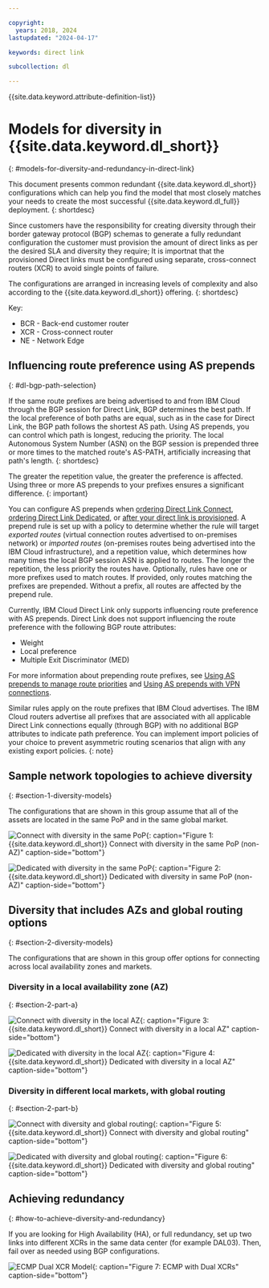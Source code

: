 ```yaml
---

copyright:
  years: 2018, 2024
lastupdated: "2024-04-17"

keywords: direct link

subcollection: dl

---
```


{{site.data.keyword.attribute-definition-list}}

# Models for diversity in {{site.data.keyword.dl_short}}
{: #models-for-diversity-and-redundancy-in-direct-link}

This document presents common redundant {{site.data.keyword.dl_short}} configurations which can help you find the model that most closely matches your needs to create the most successful {{site.data.keyword.dl_full}} deployment.
{: shortdesc}

Since customers have the responsibility for creating diversity through their border gateway protocol (BGP) schemas to generate a fully redundant configuration the customer must provision the amount of direct links as per the desired SLA and diversity they require; It is importnat that the provisioned Direct links must be configured using separate, cross-connect routers (XCR) to avoid single points of failure.

The configurations are arranged in increasing levels of complexity and also according to the {{site.data.keyword.dl_short}} offering.
{: shortdesc}

Key:

* BCR - Back-end customer router
* XCR - Cross-connect router
* NE - Network Edge

## Influencing route preference using AS prepends
{: #dl-bgp-path-selection}

If the same route prefixes are being advertised to and from IBM Cloud through the BGP session for Direct Link, BGP determines the best path. If the local preference of both paths are equal, such as in the case for Direct Link, the BGP path follows the shortest AS path. Using AS prepends, you can control which path is longest, reducing the priority. The local Autonomous System Number (ASN) on the BGP session is prepended three or more times to the matched route's AS-PATH, artificially increasing that path's length.
{: shortdesc}

The greater the repetition value, the greater the preference is affected. Using three or more AS prepends to your prefixes ensures a significant difference.
{: important}

You can configure AS prepends when [ordering Direct Link Connect](/docs/dl?topic=dl-how-to-order-ibm-cloud-dl-connect), [ordering Direct Link Dedicated](/docs/dl?topic=dl-how-to-order-ibm-cloud-dl-dedicated), or [after your direct link is provisioned](/docs/dl?topic=dl-prepend-as-paths). A prepend rule is set up with a policy to determine whether the rule will target _exported routes_ (virtual connection routes advertised to on-premises network) or _imported routes_ (on-premises routes being advertised into the IBM Cloud infrastructure), and a repetition value, which determines how many times the local BGP session ASN is applied to routes. The longer the repetition, the less priority the routes have. Optionally, rules have one or more prefixes used to match routes. If provided, only routes matching the prefixes are prepended. Without a prefix, all routes are affected by the prepend rule.

Currently, IBM Cloud Direct Link only supports influencing route preference with AS prepends. Direct Link does not support influencing the route preference with the following BGP route attributes:

* Weight
* Local preference
* Multiple Exit Discriminator (MED)

For more information about prepending route prefixes, see [Using AS prepends to manage route priorities](/docs/dl?topic=dl-dl-about#use-case-1) and [Using AS prepends with VPN connections](/docs/dl?topic=dl-dl-planning-considerations&interface=ui#as-prepends-routes).

Similar rules apply on the route prefixes that IBM Cloud advertises. The IBM Cloud routers advertise all prefixes that are associated with all applicable Direct Link connections equally (through BGP) with no additional BGP attributes to indicate path preference. You can implement import policies of your choice to prevent asymmetric routing scenarios that align with any existing export policies.
{: note}

## Sample network topologies to achieve diversity
{: #section-1-diversity-models}

The configurations that are shown in this group assume that all of the assets are located in the same PoP and in the same global market.

![Connect with diversity in the same PoP](/images/connect-diversity-same-pop.png "Connect with diversity in the same PoP"){: caption="Figure 1: {{site.data.keyword.dl_short}} Connect with diversity in the same PoP (non-AZ)" caption-side="bottom"}

![Dedicated with diversity in the same PoP](/images/dedicated-diversity-same-pop.png "Dedicated with diversity in the same PoP"){: caption="Figure 2: {{site.data.keyword.dl_short}} Dedicated with diversity in same PoP (non-AZ)" caption-side="bottom"}

## Diversity that includes AZs and global routing options
{: #section-2-diversity-models}

The configurations that are shown in this group offer options for connecting across local availability zones and markets.

### Diversity in a local availability zone (AZ)
{: #section-2-part-a}

![Connect with diversity in the local AZ](/images/connect-diversity-local-az.png "Connect with diversity in the local AZ"){: caption="Figure 3: {{site.data.keyword.dl_short}} Connect with diversity in a local AZ" caption-side="bottom"}

![Dedicated with diversity in the local AZ](/images/dedicated-diversity-local-az.png "Dedicated with diversity in the local AZ"){: caption="Figure 4: {{site.data.keyword.dl_short}} Dedicated with diversity in a local AZ" caption-side="bottom"}

### Diversity in different local markets, with global routing
{: #section-2-part-b}

![Connect with diversity and global routing](/images/connect-diversity-global.png "Connect with diversity and global routing"){: caption="Figure 5: {{site.data.keyword.dl_short}} Connect with diversity and global routing" caption-side="bottom"}

![Dedicated with diversity and global routing](/images/dedicated-diversity-global.png "Dedicated with diversity and global routing"){: caption="Figure 6: {{site.data.keyword.dl_short}} Dedicated with diversity and global routing" caption-side="bottom"}

## Achieving redundancy
{: #how-to-achieve-diversity-and-redundancy}

If you are looking for High Availability (HA), or full redundancy, set up two links into different XCRs in the same data center (for example DAL03). Then, fail over as needed using BGP configurations.

![ECMP Dual XCR Model](/images/ecmp-with-diversity.png "ECMP Dual XCR Model"){: caption="Figure 7: ECMP with Dual XCRs" caption-side="bottom"}
